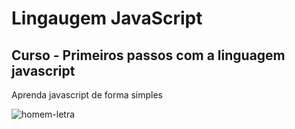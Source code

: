 # Lingaugem JavaScript
## Curso - Primeiros passos com a linguagem javascript
Aprenda javascript de forma simples


![homem-letra](https://github.com/MasWSG/javascript/edit/main/homem-letra.gif)
